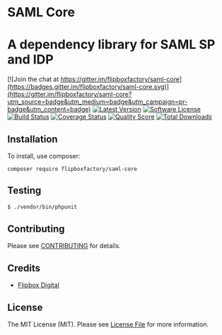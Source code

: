 # SAML Core
# A dependency library for SAML SP and IDP
[![Join the chat at https://gitter.im/flipboxfactory/saml-core](https://badges.gitter.im/flipboxfactory/saml-core.svg)](https://gitter.im/flipboxfactory/saml-core?utm_source=badge&utm_medium=badge&utm_campaign=pr-badge&utm_content=badge)
[![Latest Version](https://img.shields.io/github/release/flipboxfactory/saml-core.svg?style=flat-square)](https://github.com/flipboxfactory/saml-core/releases)
[![Software License](https://img.shields.io/badge/license-MIT-brightgreen.svg?style=flat-square)](LICENSE.md)
[![Build Status](https://img.shields.io/travis/flipboxfactory/saml-core/master.svg?style=flat-square)](https://travis-ci.com/flipboxfactory/saml-core)
[![Coverage Status](https://img.shields.io/scrutinizer/coverage/g/flipboxfactory/saml-core.svg?style=flat-square)](https://scrutinizer-ci.com/g/flipboxfactory/saml-core/code-structure)
[![Quality Score](https://img.shields.io/scrutinizer/g/flipboxfactory/saml-core.svg?style=flat-square)](https://scrutinizer-ci.com/g/flipboxfactory/saml-core)
[![Total Downloads](https://img.shields.io/packagist/dt/flipboxfactory/saml-core.svg?style=flat-square)](https://packagist.org/packages/flipboxfactory/saml-core)

## Installation

To install, use composer:

```
composer require flipboxfactory/saml-core
```

## Testing

``` bash
$ ./vendor/bin/phpunit
```

## Contributing

Please see [CONTRIBUTING](https://github.com/flipboxfactory/saml-core/blob/master/CONTRIBUTING.md) for details.


## Credits

- [Flipbox Digital](https://github.com/flipbox)

## License

The MIT License (MIT). Please see [License File](https://github.com/flipboxfactory/saml-core/blob/master/LICENSE) for more information.
